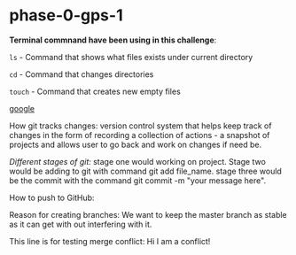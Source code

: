 # phase-0-gps-1
**Terminal commnand have been using in this challenge**:

 ```ls``` 		-	Command that shows what files exists under current directory

```cd```		-	Command that changes directories

```touch``` 	-	Command that creates new empty files


[google](https://google.com/ "This is google")

How git tracks changes:
version control system that helps keep track of changes in the form of recording a collection of actions - a snapshot of projects and allows user to go back and work on changes if need be. 

*Different stages of git:*
stage one would working on project. Stage two would be adding to git with command git add file_name. stage three would be the commit with the command git commit -m "your message here".

How to push to GitHub:

Reason for creating branches:
We want to keep the master branch as stable as it can get with out interfering with it. 

This line is for testing merge conflict: Hi I am a conflict!
